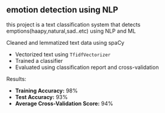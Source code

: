 ## emotion detection using NLP
this project is a text classification system that detects emptions(haapy,natural,sad..etc) using NLP and ML

Cleaned and lemmatized text data using spaCy
- Vectorized text using `TfidfVectorizer`
- Trained a classifier 
- Evaluated using classification report and cross-validation

Results:
- **Training Accuracy:** 98%
- **Test Accuracy:** 93%
- **Average Cross-Validation Score:** 94%

